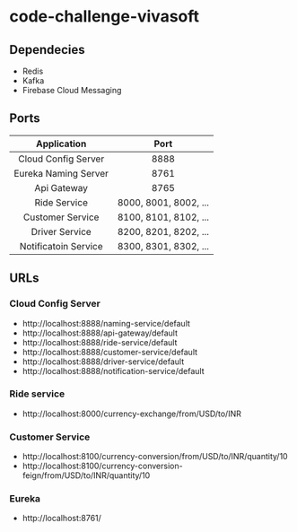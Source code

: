 # code-challenge-vivasoft

## Dependecies
- Redis
- Kafka
- Firebase Cloud Messaging

## Ports

| Application | Port  |
| :-----: | :-: |
| Cloud Config Server | 8888 |
| Eureka Naming Server | 8761 |
| Api Gateway | 8765 |
| Ride Service | 8000, 8001, 8002, ... |
| Customer Service | 8100, 8101, 8102, ... |
| Driver Service | 8200, 8201, 8202, ... |
| Notificatoin Service | 8300, 8301, 8302, ... |

## URLs

### Cloud Config Server
- http://localhost:8888/naming-service/default
- http://localhost:8888/api-gateway/default
- http://localhost:8888/ride-service/default
- http://localhost:8888/customer-service/default
- http://localhost:8888/driver-service/default
- http://localhost:8888/notification-service/default

### Ride service
- http://localhost:8000/currency-exchange/from/USD/to/INR

### Customer Service
- http://localhost:8100/currency-conversion/from/USD/to/INR/quantity/10
- http://localhost:8100/currency-conversion-feign/from/USD/to/INR/quantity/10

### Eureka
- http://localhost:8761/
